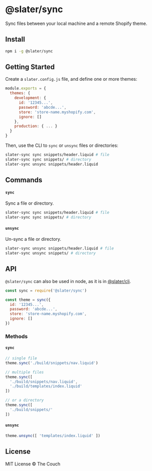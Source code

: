 # @slater/sync
Sync files between your local machine and a remote Shopify theme.

## Install
```bash
npm i -g @slater/sync
```

## Getting Started
Create a `slater.config.js` file, and define one or more themes:

```javascript
module.exports = {
  themes: {
    development: {
      id: '12345...',
      password: 'abcde...',
      store: 'store-name.myshopify.com',
      ignore: []
    },
    production: { ... }
  }
}
```

Then, use the CLI to `sync` or `unsync` files or directories:
```bash
slater-sync sync snippets/header.liquid # file
slater-sync sync snippets/ # directory
slater-sync unsync snippets/header.liquid
```

## Commands

#### `sync`
Sync a file or directory.
```bash
slater-sync sync snippets/header.liquid # file
slater-sync sync snippets/ # directory
```

#### `unsync`
Un-sync a file or directory.
```bash
slater-sync unsync snippets/header.liquid # file
slater-sync unsync snippets/ # directory
```

## API
`@slater/sync` can also be used in node, as it is in
[@slater/cli](https://github.com/the-couch/slater/tree/master/packages/cli).

```javascript
const sync = require('@slater/sync')

const theme = sync({
  id: '12345...',
  password: 'abcde...',
  store: 'store-name.myshopify.com',
  ignore: []
})
```

### Methods

#### `sync`
```javascript
// single file
theme.sync('./build/snippets/nav.liquid')

// multiple files
theme.sync([
  './build/snippets/nav.liquid',
  './build/templates/index.liquid'
])

// or a directory
theme.sync([
  './build/snippets/'
])
```

#### `unsync`
```javascript
theme.unsync([ 'templates/index.liquid' ])
```

## License
MIT License
© The Couch
